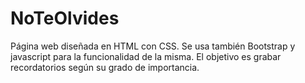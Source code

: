 # NoTeOlvides
Página web diseñada en HTML con CSS. Se usa también Bootstrap y javascript para la funcionalidad de la misma. El objetivo es grabar recordatorios según su grado de importancia.
